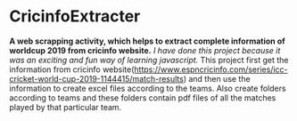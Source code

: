 # CricinfoExtracter
**A web scrapping activity, which helps to extract complete information of worldcup 2019 from cricinfo website.**
*I have done this project because it was an exciting and fun way of learning javascript.*
This project first get the information from cricinfo website(https://www.espncricinfo.com/series/icc-cricket-world-cup-2019-1144415/match-results) and then use the information to create excel files according to the teams.
Also create folders according to teams and these folders contain pdf files of all the matches played by that particular team.



